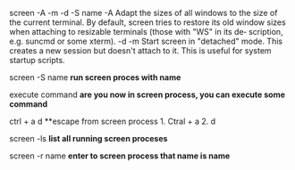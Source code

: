 
screen -A -m -d -S name
 -A   Adapt  the sizes of all windows to the size of the current terminal.  By default, screen tries to restore its old window sizes when attaching to resizable terminals (those with "WS" in its de‐
            scription, e.g. suncmd or some xterm).
 -d -m   Start screen in "detached" mode. This creates a new session but doesn't attach to it. This is useful for system startup scripts.
 
screen -S name  **run screen proces with name**

execute command **are you now in screen process, you can execute some command**

ctrl + a     d **escape from screen process   1. Ctral + a   2. d

screen -ls **list all running screen proceses**

screen -r name **enter to screen process that name is name**